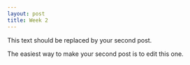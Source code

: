 ```yaml
---
layout: post
title: Week 2
---
```



This text should be replaced by your second post. 

The easiest way to make your second post is to edit this one. 

